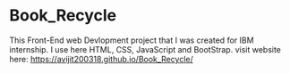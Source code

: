 # Book_Recycle
This Front-End web Devlopment project that I was created for IBM internship.
I use here HTML, CSS, JavaScript and BootStrap.
visit website here: https://avijit200318.github.io/Book_Recycle/
